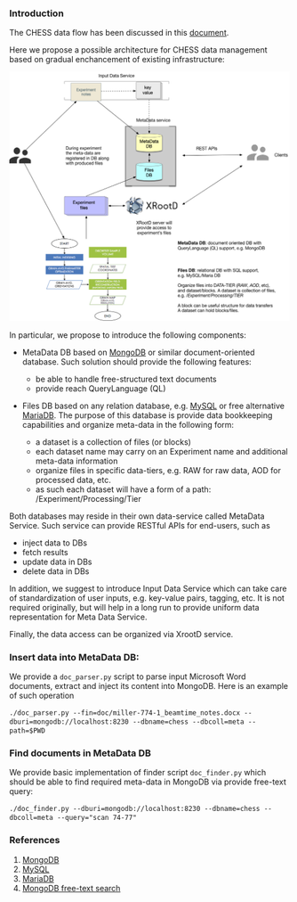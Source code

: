 ### Introduction
The CHESS data flow has been discussed in this
[document](https://paper.dropbox.com/doc/HEXRD-combined-far-field-and-near-field-data-flow--Af62eKuTFDYbcbx~6Ncl4YTWAg-V4SAqod7NW6BvV6kYyTy2).

Here we propose a possible architecture for CHESS data management
based on gradual enchancement of existing infrastructure:

![ChessDataManagement](doc/images/ChessDataManagement.png)

In particular, we propose to introduce the following components:
- MetaData DB based on [MongoDB](https://www.mongodb.com) or similar
document-oriented database. Such solution should provide the following
features:
  - be able to handle free-structured text documents
  - provide reach QueryLanguage (QL)

- Files DB based on any relation database, e.g. [MySQL](https://www.mysql.com)
or free alternative [MariaDB](https://mariadb.com). The purpose of this
database is provide data bookkeeping capabilities and organize
meta-data in the following form:
  - a dataset is a collection of files (or blocks)
  - each dataset name may carry on an Experiment name and additional
  meta-data information
  - organize files in specific data-tiers, e.g. RAW for raw data,
  AOD for processed data, etc.
  - as such each dataset will have a form of a path:
    /Experiment/Processing/Tier

Both databases may reside in their own data-service called MetaData Service.
Such service can provide RESTful APIs for end-users, such as
- inject data to DBs
- fetch results
- update data in DBs
- delete data in DBs

In addition, we suggest to introduce Input Data Service which can
take care of standardization of user inputs, e.g. key-value pairs, tagging,
etc. It is not required originally, but will help in a long run to
provide uniform data representation for Meta Data Service.

Finally, the data access can be organized via XrootD service.

### Insert data into MetaData DB:
We provide a `doc_parser.py` script to parse input Microsoft Word documents,
extract and inject its content into MongoDB. Here is an example
of such operation
```
./doc_parser.py --fin=doc/miller-774-1_beamtime_notes.docx --dburi=mongodb://localhost:8230 --dbname=chess --dbcoll=meta --path=$PWD
```

### Find documents in MetaData DB
We provide basic implementation of finder script `doc_finder.py`
which should be able to find required meta-data in MongoDB
via provide free-text query:
```
./doc_finder.py --dburi=mongodb://localhost:8230 --dbname=chess --dbcoll=meta --query="scan 74-77"
```

### References

1. [MongoDB](https://www.mongodb.com)
2. [MySQL](https://www.mysql.com)
3. [MariaDB](https://mariadb.com)
4. [MongoDB free-text search](https://docs.mongodb.com/manual/text-search/)


